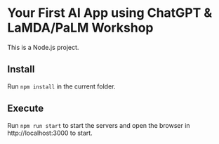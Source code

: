 # Your First AI App using ChatGPT & LaMDA/PaLM Workshop

This is a Node.js project.

## Install

Run `npm install` in the current folder.

## Execute

Run `npm run start` to start the servers and open the browser in http://localhost:3000 to start.

